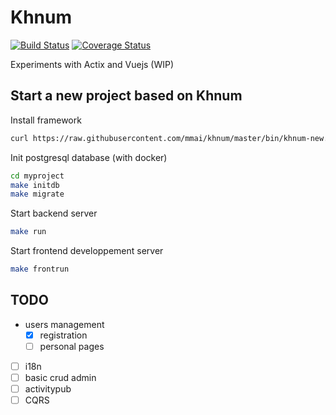 # Khnum

[![Build Status](https://travis-ci.org/mmai/khnum.svg?branch=master)](https://travis-ci.org/mmai/khnum) [![Coverage Status](https://coveralls.io/repos/github/mmai/khnum/badge.svg?branch=master)](https://coveralls.io/github/mmai/khnum?branch=master)

Experiments with Actix and Vuejs (WIP)

## Start a new project based on Khnum

Install framework
```sh
curl https://raw.githubusercontent.com/mmai/khnum/master/bin/khnum-new.sh | bash -s myproject
```
Init postgresql database (with docker)

```sh
cd myproject
make initdb
make migrate
```

Start backend server
```sh
make run
```
Start frontend developpement server

```sh
make frontrun
```

## TODO

* users management
  * [x] registration
  * [ ] personal pages
* [ ] i18n
* [ ] basic crud admin
* [ ] activitypub
* [ ] CQRS
